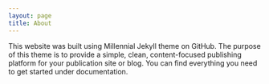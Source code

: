 ```yaml
---
layout: page
title: About
---
```


This website was built using Millennial Jekyll theme on GitHub. The purpose of this theme is to provide a simple, clean, content-focused publishing platform for your publication site or blog. You can find everything you need to get started under documentation.
